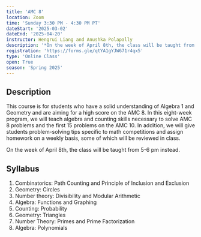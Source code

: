 ```yaml
---
title: 'AMC 8'
location: Zoom
time: 'Sunday 3:30 PM - 4:30 PM PT'
dateStart: '2025-03-02'
dateEnd: '2025-04-20'
instructor: Hengrui Liang and Anushka Polapally
description: '*On the week of April 8th, the class will be taught from 5-6 pm instead. This course is for students who have a solid understanding of Algebra 1 and Geometry and are aiming for a high score on the AMC 8. In this eight-week program, we will teach algebra and counting skills necessary to solve AMC 8 problems and the first 15 problems on the AMC 10.'
registration: 'https://forms.gle/qtYA1gYJW671r4qx5'
type: 'Online Class'
open: True
season: 'Spring 2025'
---
```


## Description

This course is for students who have a solid understanding of Algebra 1 and Geometry and are aiming for a high score on the AMC 8. In this eight-week program, we will teach algebra and counting skills necessary to solve AMC 8 problems and the first 15 problems on the AMC 10. In addition, we will give students problem-solving tips specific to math competitions and assign homework on a weekly basis, some of which will be reviewed in class.

On the week of April 8th, the class will be taught from 5-6 pm instead.

## Syllabus

1.	Combinatorics: Path Counting and Principle of Inclusion and Exclusion
2.	Geometry: Circles
3.	Number theory: Divisibility and Modular Arithmetic
4.	Algebra: Functions and Graphing
5.	Counting: Probability
6.	Geometry: Triangles
7.	Number Theory: Primes and Prime Factorization
8.	Algebra: Polynomials

